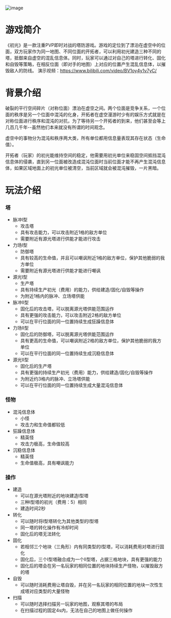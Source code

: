 ![image](https://github.com/sextance/TDemo/blob/main/Preview.png)
# 游戏简介

《初光》是一款注重PVP即时对战的塔防游戏。游戏的定位到了漂泊在虚空中的位面，双方玩家作为同一地图、不同位面的开拓者，可以利用初光建造三种不同的塔，抵御来自虚空的混乱信息体。同时，玩家可以通过对自己的塔进行转化、固化和自毁等策略，在相反位面（即对手的地图）上对应的位置产生混乱信息体，以摧毁敌人的防线。
演示视频：https://www.bilibili.com/video/BV1oy4y1v7yC/

# 背景介绍

破裂的平行空间碎片（对称位面）漂泊在虚空之间。两个位面是竞争关系，一个位面的秩序是另一个位面中混沌的化身，开拓者在虚空漫游时少有的娱乐方式就是在对称位面进行秩序和混沌的对抗，为了等待另一个开拓者的到来，他们甚至会等上几百几千年--虽然他们本来就没有所谓的时间观念。

虚空中的事物分为混沌和秩序两大类，所有单位都用信息量表现其存在状态（生命值）。

开拓者（玩家）的初光能维持空间的稳定，他需要用初光单位来稳固空间抵挡混沌信息体的侵袭，直到另一位面被改造成混沌位面时当前位面才能不再产生混沌信息体，如果区域地面上的初光单位被清空，当前区域就会被混沌摧毁，一片黑暗。

# 玩法介绍

### 塔

* 脉冲Ⅰ型
  * 攻击塔
  * 具有攻击能力，可以攻击附近1格的敌方单位
  * 需要附近有源光塔进行供能才能进行攻击
* 力场Ⅰ型
  * 防御塔
  * 具有较高的生命值，并且可以嘲讽附近1格的敌方单位，保护其他脆弱的我方单位
  * 需要附近有源光塔进行供能才能进行嘲讽
* 源光Ⅰ型
  * 生产塔
  * 具有持续生产初光（费用）的能力，供给建造/固化/自毁等操作
  * 为附近1格内的脉冲、立场塔供能
* 脉冲Ⅱ型
  * 固化后的攻击塔，可以脱离源光塔供能范围运作
  * 具有更强的攻击能力，可以攻击附近2格的敌方单位
  * 可以在平行位面的同一位置持续生成狂躁信息体
* 力场Ⅱ型
  * 固化后的防御塔，可以脱离源光塔供能范围运作
  * 具有更高的生命值，可以嘲讽附近2格的敌方单位，保护其他脆弱的我方单位
  * 可以在平行位面的同一位置持续生成沉稳信息体
* 源光Ⅱ型
  * 固化后的生产塔
  * 具有更强的持续生产初光（费用）能力，供给建造/固化/自毁等操作
  * 为附近约3格内的脉冲、立场塔供能
  * 可以在平行位面的同一位置持续生成大量混沌信息体

### 怪物

* 混沌信息体
  * 小怪
  * 攻击力和生命值都较低
* 狂躁信息体
  * 精英怪
  * 攻击力极高，生命值较高
* 沉稳信息体
  * 精英怪
  * 生命值极高，具有嘲讽能力

### 操作

* 建造
  * 可以在源光塔附近的地块建造Ⅰ型塔
  * 三种Ⅰ型塔的初光（费用：5）相同
  * 建造时间2秒
* 转化
  * 可以随时将Ⅰ型塔转化为其他类型的Ⅰ型塔
  * 同一塔的转化操作有冷却时间
  * 固化后的塔无法转化
* 固化
  * 若相邻三个地块（三角形）内有同类型的Ⅰ型塔，可以消耗费用对塔进行固化
  * 固化后，三个Ⅰ型塔融合成为一个Ⅱ型塔，占据三格地块，具有更强的能力
  * 固化后的塔会在另一名玩家的相同位置的地块持续生产怪物，以摧毁敌方的塔
* 自毁
  * 可以随时消耗费用让塔自毁，并在另一名玩家的相同位置的地块一次性生成塔对应类型的大量怪物
* 扫描
  * 可以随时选择扫描另一玩家的地图，观察其塔的布局
  * 在扫描过程的固定4s内，无法在自己的地图上做任何操作



